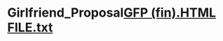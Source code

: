 # Girlfriend_Proposal[GFP (fin).HTML FILE.txt](https://github.com/user-attachments/files/19013911/GFP.fin.HTML.FILE.txt)

